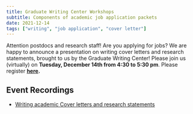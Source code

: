 ```yaml
---
title: Graduate Writing Center Workshops
subtitle: Components of academic job application packets
date: 2021-12-14
tags: ["writing", "job application", "cover letter"]
---
```


Attention postdocs and research staff! Are you applying for jobs? We are happy to announce a presentation on writing cover letters and research statements, brought to us by the Graduate Writing Center! Please join us (virtually) on **Tuesday, December 14th from 4:30 to 5:30 pm**. Please register **[here](https://ucr.zoom.us/meeting/register/tJYoc-ihqDgiGdGhy354Npwr5Bp6bqFpkjSo).**

<!--more-->
## Event Recordings
- [Writing academic Cover letters and research statements](https://www.youtube.com/watch?v=XjimK8bBcr0)